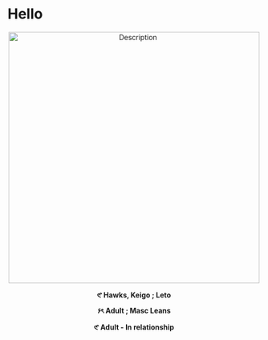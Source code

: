 # Hello
<p align="center">
  <img src="[https://i.postimg.cc/nLRMV7xR/f68a2853d558f66da8ff5d61946c27b9.jpg](https://i.postimg.cc/2ybfdbPV/image-removebg-preview.png)" alt=
    "Description" width="500">
</p>
</p>
<p align="center"><strong>𑣲   Hawks, Keigo ; Leto </strong></p>
<p align="center"><strong>۶ৎ    Adult ; Masc Leans </strong></p>
<p align="center"><strong>𑣲   Adult - In relationship </strong></p>


